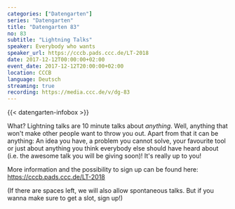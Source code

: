 ```yaml
---
categories: ["Datengarten"]
series: "Datengarten"
title: "Datengarten 83"
no: 83
subtitle: "Lightning Talks"
speaker: Everybody who wants
speaker_url: https://cccb.pads.ccc.de/LT-2018
date: 2017-12-12T00:00:00+02:00
event_date: 2017-12-12T20:00:00+02:00
location: CCCB
language: Deutsch
streaming: true
recording: https://media.ccc.de/v/dg-83
---
```

{{< datengarten-infobox >}}

What? Lightning talks are 10 minute  talks about *anything*. Well, anything that won't make other people want to throw you out. Apart from that it can be anything: An idea you have, a problem you cannot solve, your favourite tool or just about anything you think  everybody else should have heard about (i.e. the awesome talk you will  be giving soon)! It's really up to you!

More information and the possibility to sign up can be found here: https://cccb.pads.ccc.de/LT-2018

(If there are spaces left, we will also allow spontaneous talks. But if you wanna make sure to get a slot, sign up!)

